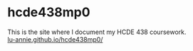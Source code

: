 # hcde438mp0

This is the site where I document my HCDE 438 coursework.
</br>
[lu-annie.github.io/hcde438mp0/](https://lu-annie.github.io/hcde438mp0/)
